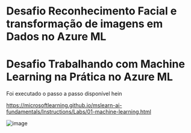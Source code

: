 # Desafio Reconhecimento Facial e transformação de imagens em Dados no Azure ML


# Desafio Trabalhando com Machine Learning na Prática no Azure ML

Foi executado o passo a passo disponível hein

https://microsoftlearning.github.io/mslearn-ai-fundamentals/Instructions/Labs/01-machine-learning.html

![image](https://github.com/marcosarielrj/dio-desafio-ai/assets/28981742/dac9e89c-bcc2-47d7-8c87-04212462db79)
